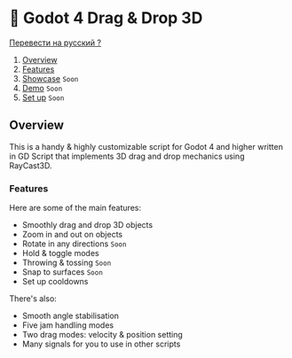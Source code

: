 # 🦥 Godot 4 Drag & Drop 3D

[Перевести на русский ?](PROCHTI.md)

1. [Overview](#overview)
1. [Features](#features)
1. [Showcase](README.md) `Soon`
1. [Demo](README.md) `Soon`
1. [Set up](README.md) `Soon`

## Overview

This is a handy & highly customizable script for Godot 4 and higher written in GD Script that implements 3D drag and drop mechanics using RayCast3D.

### Features
Here are some of the main features:
- Smoothly drag and drop 3D objects
- Zoom in and out on objects
- Rotate in any directions `Soon`
- Hold & toggle modes
- Throwing & tossing `Soon`
- Snap to surfaces `Soon`
- Set up cooldowns

There's also:
- Smooth angle stabilisation
- Five jam handling modes
- Two drag modes: velocity & position setting
- Many signals for you to use in other scripts
